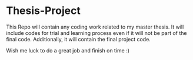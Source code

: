 # Thesis-Project

This Repo will contain any coding work related to my master thesis.
It will include codes for trial and learning process even if it will not be part of the final code.
Additionally, it will contain the final project code.

Wish me luck to do a great job and finish on time :)  

